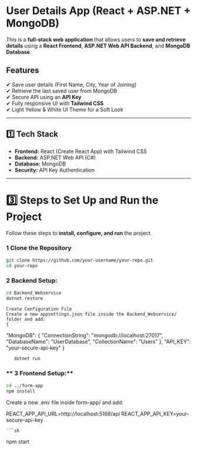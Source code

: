 # User Details App (React + ASP.NET + MongoDB)

This is a **full-stack web application** that allows users to **save and retrieve details** using a **React Frontend**, **ASP.NET Web API Backend**, and **MongoDB Database**.

## **Features**
✔ Save user details (First Name, City, Year of Joining)  
✔ Retrieve the last saved user from MongoDB  
✔ Secure API using an **API Key**  
✔ Fully responsive UI with **Tailwind CSS**  
✔ Light Yellow & White UI Theme for a Soft Look  

---

## **1️⃣ Tech Stack**
- **Frontend:** React (Create React App) with Tailwind CSS
- **Backend:** ASP.NET Web API (C#)
- **Database:** MongoDB
- **Security:** API Key Authentication

---

# **3️⃣ Steps to Set Up and Run the Project**
Follow these steps to **install, configure, and run** the project.

### **1️ Clone the Repository**
```sh
git clone https://github.com/your-username/your-repo.git
cd your-repo
```

### **2 Backend Setup:**

   ```sh
   cd Backend_Webservice
   dotnet restore
   ```
    Create Configuration File
    Create a new appsettings.json file inside the Backend_Webservice/ folder and add:
    {
  "MongoDB": {
    "ConnectionString": "mongodb://localhost:27017",
    "DatabaseName": "UserDatabase",
    "CollectionName": "Users"
  },
  "API_KEY": "your-secure-api-key"
}
```sh
   dotnet run
   ```

 ### ** 3 Frontend Setup:**
   ```sh
   cd ../form-app
   npm install
   ```

   Create a new .env file inside form-app/ and add:

   REACT_APP_API_URL=http://localhost:5166/api
   REACT_APP_API_KEY=your-secure-api-key

    ```sh   
   npm start
   ```
